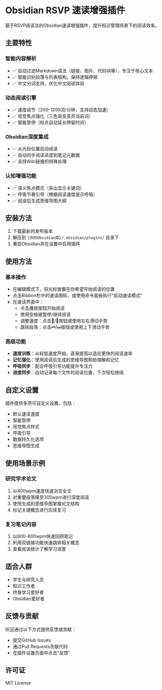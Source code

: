 # Obsidian RSVP 速读增强插件

基于RSVP阅读法的Obsidian速读增强插件，提升知识管理场景下的阅读效率。

## 主要特性

### 智能内容解析
- ✅ 自动过滤Markdown语法（链接、图片、代码块等），专注于核心文本
- ✅ 智能识别段落与列表结构，保持逻辑停顿
- ✅ 中文分词支持，优化中文阅读体验

### 动态阅读引擎
- ✅ 速度调节（200-1200词/分钟，支持动态加速）
- ✅ 视觉焦点强化（三色渐变高亮当前词）
- ✅ 智能暂停（标点自动延长停留时间）

### Obsidian深度集成
- ✅ 从光标位置启动阅读
- ✅ 自动同步阅读进度到笔记元数据
- ✅ 支持Wiki链接的特殊处理

### 认知增强功能
- ✅ 语义焦点模式（突出显示关键词）
- ✅ 呼吸节奏引导（根据阅读速度提示呼吸）
- ✅ 阅读后生成思维导图大纲

## 安装方法

1. 下载最新的发布版本
2. 解压到 `{你的Obsidian库}/.obsidian/plugins/` 目录下
3. 重启Obsidian并在设置中启用插件

## 使用方法

### 基本操作
- 在编辑模式下，将光标放置在你希望开始阅读的位置
- 点击Ribbon栏中的速读图标，或使用命令面板执行"启动速读模式"
- 在速读界面中：
  - 点击播放按钮开始阅读
  - 使用空格键暂停/继续阅读
  - 调整速度：点击🐇/🐢按钮或使用左右滑动手势
  - 跳转段落：点击⏮/⏭按钮或使用上下滑动手势

### 高级功能
- **速度训练**：从较低速度开始，逐渐提高以适应更快的阅读速率
- **记忆强化**：使用阅读后生成的思维导图帮助理解和记忆
- **呼吸同步**：配合呼吸引导功能提升专注力
- **进度同步**：自动记录每个文件的阅读位置，下次轻松继续

## 自定义设置

插件提供多项可自定义设置，包括：
- 默认速读速度
- 智能暂停
- 视觉焦点样式
- 呼吸引导
- 数据持久化选项
- 思维导图生成

## 使用场景示例

### 研究学术论文
1. 以400wpm速度快速浏览全文
2. 对重要段落降至300wpm进行深度阅读
3. 使用生成的思维导图掌握论文结构
4. 标记关键概念进行后续复习

### 复习笔记内容
1. 以600-800wpm快速回顾笔记
2. 利用双链接功能快速跳转相关概念
3. 查看阅读统计了解学习进度

## 适合人群
- 学生与研究人员
- 知识工作者
- 终身学习爱好者
- Obsidian爱好者

## 反馈与贡献

欢迎通过以下方式提供反馈或贡献：
- 提交GitHub Issues
- 通过Pull Requests贡献代码
- 在插件设置页面中点击"反馈"

## 许可证

MIT License